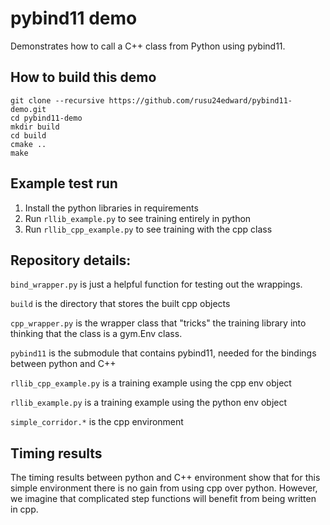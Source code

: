 
# pybind11 demo

Demonstrates how to call a C++ class from Python using pybind11.

## How to build this demo

```
git clone --recursive https://github.com/rusu24edward/pybind11-demo.git
cd pybind11-demo
mkdir build
cd build
cmake ..
make
```


## Example test run

1. Install the python libraries in requirements
2. Run `rllib_example.py` to see training entirely in python
3. Run `rllib_cpp_example.py` to see training with the cpp class



## Repository details:

`bind_wrapper.py` is just a helpful function for testing out the wrappings.

`build` is the directory that stores the built cpp objects

`cpp_wrapper.py` is the wrapper class that "tricks" the training library into thinking that the 
class is a gym.Env class.

`pybind11` is the submodule that contains pybind11, needed for the bindings between python and C++

`rllib_cpp_example.py` is a training example using the cpp env object

`rllib_example.py` is a training example using the python env object

`simple_corridor.*` is the cpp environment


## Timing results

The timing results between python and C++ environment show that for this simple environment there
is no gain from using cpp over python. However, we imagine that complicated step functions will
benefit from being written in cpp.


